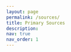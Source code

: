 ```yaml
---
layout: page
permalink: /sources/
title: Primary Sources
description:
nav: true
nav_order: 1
---
```


